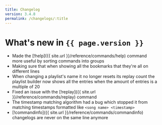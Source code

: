 ```yaml
---
title: Changelog
version: 3.4.8
permalink: /changelogs/:title
---
```


# What's new in `{{ page.version }}`
- Made the [!help]({{ site.url }}/reference/commands/help) command more useful by sorting commands into groups
- Making sure that when showing all the bookmarks that they're all on different lines
- When changing a playlist's name it no longer resets its replay count the playlist builder now shows all the entries when the amount of entries is a multiple of 20
- Fixed an issue with the [!replay]({{ site.url }}/reference/commands/replay) command
- The timestamp matching algorithm had a bug which stopped it from matching timestamps formatted like `<song name> <timestamp>`
- [!commandinfo]({{ site.url }}/reference/commands/commandinfo) changelogs are never on the same line anymore
